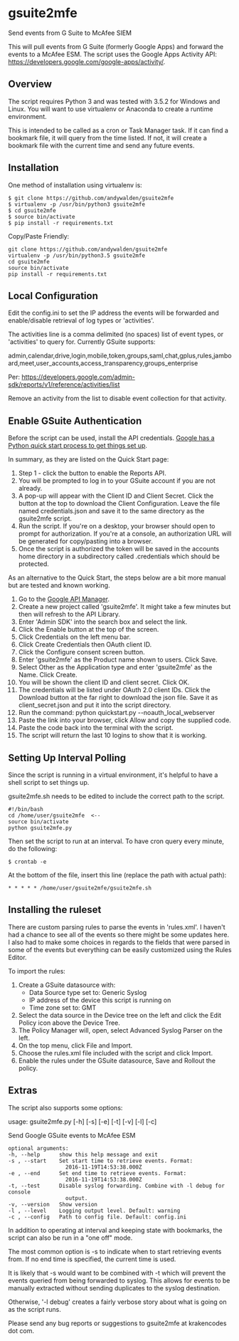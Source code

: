 # gsuite2mfe
Send events from G Suite to McAfee SIEM

This will pull events from G Suite (formerly Google Apps) and forward the events to a McAfee ESM. The script uses the Google Apps Activity API: https://developers.google.com/google-apps/activity/.

## Overview

The script requires Python 3 and was tested with 3.5.2 for Windows and Linux. You will want to use virtualenv or Anaconda to create a runtime environment. 

This is intended to be called as a cron or Task Manager task. If it can find a bookmark file, it will query from the time listed. If not, it will create a bookmark file with the current time and send any future events.

## Installation
One method of installation using virtualenv is:

    $ git clone https://github.com/andywalden/gsuite2mfe
    $ virtualenv -p /usr/bin/python3 gsuite2mfe
    $ cd gsuite2mfe
    $ source bin/activate
    $ pip install -r requirements.txt

Copy/Paste Friendly:

    git clone https://github.com/andywalden/gsuite2mfe
    virtualenv -p /usr/bin/python3.5 gsuite2mfe
    cd gsuite2mfe
    source bin/activate
    pip install -r requirements.txt


## Local Configuration
Edit the config.ini to set the IP address the events will be forwarded and enable/disable retrieval of log types or 'activities'. 

The activities line is a comma delimited (no spaces) list of event types, or 'activities' to query for. Currently GSuite supports: 

admin,calendar,drive,login,mobile,token,groups,saml,chat,gplus,rules,jamboard,meet,user_accounts,access_transparency,groups_enterprise

Per: https://developers.google.com/admin-sdk/reports/v1/reference/activities/list

Remove an activity from the list to disable event collection for that activity.

## Enable GSuite Authentication

Before the script can be used, install the API credentials. [Google has a Python quick start process to get things set up](https://developers.google.com/admin-sdk/reports/v1/quickstart/python). 

In summary, as they are listed on the Quick Start page:
 1. Step 1 - click the button to enable the Reports API.
 2. You will be prompted to log in to your GSuite account if you are not already.
 3. A pop-up will appear with the Client ID and Client Secret. Click the button at the top to download the Client Configuration. Leave the file named credentials.json and save it to the same directory as the gsuite2mfe script.
 4. Run the script. If you're on a desktop, your browser should open to prompt for authorization. If you're at a console, an authorization URL will be generated for copy/pasting into a browser. 
 5. Once the script is authorized the token will be saved in the accounts home directory in a subdirectory called .credentials which should be protected. 


As an alternative to the Quick Start, the steps below are a bit more manual but are tested and known working.

1. Go to the [Google API Manager](https://console.developers.google.com/iam-admin/projects).
2. Create a new project called 'gsuite2mfe'. It might take a few minutes but then will refresh to the API Library.
3. Enter 'Admin SDK' into the search box and select the link.
4. Click the Enable button at the top of the screen.
5. Click Credentials on the left menu bar.
6. Click Create Credentials then OAuth client ID.
4. Click the Configure consent screen button.
5. Enter 'gsuite2mfe' as the Product name shown to users. Click Save.
6. Select Other as the Application type and enter 'gsuite2mfe' as the Name. Click Create.
7. You will be shown the client ID and client secret. Click OK.
8. The credentials will be listed under OAuth 2.0 client IDs. Click the Download button at the far right to download the json file. Save it as client_secret.json and put it into the script directory.
9. Run the command: python quickstart.py --noauth_local_webserver
10. Paste the link into your browser, click Allow and copy the supplied code.
11. Paste the code back into the terminal with the script.
12. The script will return the last 10 logins to show that it is working.


## Setting Up Interval Polling

Since the script is running in a virtual environment, it's helpful to have a shell script to set things up. 

gsuite2mfe.sh needs to be edited to include the correct path to the script.

    #!/bin/bash
    cd /home/user/gsuite2mfe  <--
    source bin/activate
    python gsuite2mfe.py


Then set the script to run at an interval. To have cron query every minute, do the following:

    $ crontab -e

At the bottom of the file, insert this line (replace the path with actual path):

    * * * * * /home/user/gsuite2mfe/gsuite2mfe.sh

## Installing the ruleset

There are custom parsing rules to parse the events in 'rules.xml'. I haven't had a chance to see all of the events so there might be some updates here. I also had to make some choices in regards to the fields that were parsed in some of the events but everything can be easily customized using the Rules Editor.

To import the rules:

1. Create a GSuite datasource with:
    - Data Source type set to: Generic Syslog
    - IP address of the device this script is running on
    - Time zone set to: GMT
2. Select the data source in the Device tree on the left and click the Edit Policy icon above the Device Tree.
3. The Policy Manager will, open, select Advanced Syslog Parser on the left.
4. On the top menu, click File and Import.
5. Choose the rules.xml file included with the script and click Import.
6. Enable the rules under the GSuite datasource, Save and Rollout the policy.

## Extras
The script also supports some options:

usage: gsuite2mfe.py [-h] [-s] [-e] [-t] [-v] [-l] [-c]

Send Google GSuite events to McAfee ESM

    optional arguments:
    -h, --help      show this help message and exit
    -s , --start    Set start time to retrieve events. Format:
                      2016-11-19T14:53:38.000Z
    -e , --end      Set end time to retrieve events. Format:
                      2016-11-19T14:53:38.000Z
    -t, --test      Disable syslog forwarding. Combine with -l debug for console
                      output.
    -v, --version   Show version
    -l , --level    Logging output level. Default: warning
    -c , --config   Path to config file. Default: config.ini

In addition to operating at interval and keeping state with bookmarks, the script can also be run in a "one off" mode. 

The most common option is -s to indicate when to start retrieving events from. If no end time is specified, the current time is used. 

It is likely that -s would want to be combined with -t which will prevent the events queried from being forwarded to syslog. This allows for events to be manually extracted without sending duplicates to the syslog destination.

Otherwise, '-l debug' creates a fairly verbose story about what is going on as the script runs. 

Please send any bug reports or suggestions to gsuite2mfe at krakencodes dot com. 
